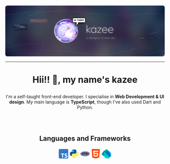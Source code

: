 
![...](https://raw.githubusercontent.com/00kazee/00kazee/refs/heads/main/dokoo.png)

<!--![...](./diggitarr.png)-->

---

# <p align="center">Hii!! 👋, my name's kazee</p>
<p align="center">I'm a self-taught front-end developer. I specialise in <b>Web Development & UI design</b>. My main language is <b>TypeScript</b>, though I've also used Dart and Python.</p>

<br><br>

## <p align="center">Languages and Frameworks</p>
<p align="center">
  <img src="ts.png" alt="TypeScript" width="30"/>
  <img src="python.webp" alt="Python" width="30"/>
  <img src="php.png" alt="PHP" width="30"/>
  <img src="html.png" alt="HTML" width="30"/>
  <img src="dart.png" alt="Dart" width="30"/>
</p>
